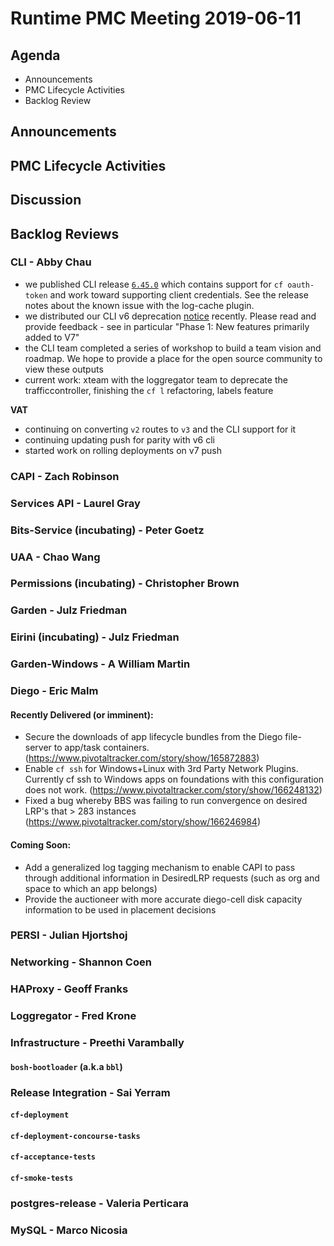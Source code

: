 # Runtime PMC Meeting 2019-06-11

## Agenda

* Announcements
* PMC Lifecycle Activities
* Backlog Review


## Announcements


## PMC Lifecycle Activities


## Discussion


## Backlog Reviews

### CLI - Abby Chau

- we published CLI release [`6.45.0`](https://github.com/cloudfoundry/cli/releases/tag/v6.45.0) which contains support for `cf oauth-token` and work toward supporting client credentials. See the release notes about the known issue with the log-cache plugin. 
- we distributed our CLI v6 deprecation [notice](https://docs.google.com/document/d/1kX-UbQzz7y41sgK979Zk_IHISQwfSH0vBT27mIeqo5Q/edit) recently. Please read and provide feedback - see in particular "Phase 1: New features primarily added to V7"
- the CLI team completed a series of workshop to build a team vision and roadmap. We hope to provide a place for the open source community to view these outputs
- current work: xteam with the loggregator team to deprecate the trafficcontroller, finishing the `cf l` refactoring, labels feature

**VAT**
- continuing on converting `v2` routes to `v3` and the CLI support for it
- continuing updating push for parity with v6 cli 
- started work on rolling deployments on v7 push


### CAPI - Zach Robinson


### Services API - Laurel Gray


### Bits-Service (incubating) - Peter Goetz


### UAA - Chao Wang


### Permissions (incubating) - Christopher Brown


### Garden - Julz Friedman


### Eirini (incubating) - Julz Friedman


### Garden-Windows - A William Martin


### Diego - Eric Malm
#### Recently Delivered (or imminent):
- Secure the downloads of app lifecycle bundles from the Diego file-server to app/task containers. (https://www.pivotaltracker.com/story/show/165872883)
- Enable `cf ssh` for Windows+Linux with 3rd Party Network Plugins. Currently cf ssh to Windows apps on foundations with this configuration does not work. (https://www.pivotaltracker.com/story/show/166248132)
- Fixed a bug whereby BBS was failing to run convergence on desired LRP's that > 283 instances (https://www.pivotaltracker.com/story/show/166246984)
#### Coming Soon:
- Add a generalized log tagging mechanism to enable CAPI to pass through additional information in DesiredLRP requests (such as org and space to which an app belongs)
- Provide the auctioneer with more accurate diego-cell disk capacity information to be used in placement decisions

### PERSI - Julian Hjortshoj


### Networking - Shannon Coen


### HAProxy - Geoff Franks


### Loggregator - Fred Krone


### Infrastructure - Preethi Varambally

#### `bosh-bootloader` (a.k.a `bbl`)


### Release Integration - Sai Yerram

#### `cf-deployment`


#### `cf-deployment-concourse-tasks`


#### `cf-acceptance-tests`


#### `cf-smoke-tests`


### postgres-release - Valeria Perticara


### MySQL - Marco Nicosia
